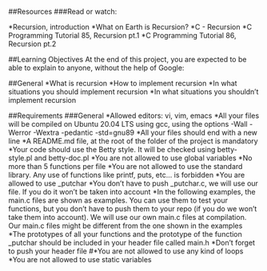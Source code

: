 ##Resources
###Read or watch:

*Recursion, introduction
*What on Earth is Recursion?
*C - Recursion
*C Programming Tutorial 85, Recursion pt.1
*C Programming Tutorial 86, Recursion pt.2

##Learning Objectives
At the end of this project, you are expected to be able to explain to anyone, without the help of Google:

##General
*What is recursion
*How to implement recursion
*In what situations you should implement recursion
*In what situations you shouldn’t implement recursion

##Requirements
###General
*Allowed editors: vi, vim, emacs
*All your files will be compiled on Ubuntu 20.04 LTS using gcc, using the options -Wall -Werror -Wextra -pedantic -std=gnu89
*All your files should end with a new line
*A README.md file, at the root of the folder of the project is mandatory
*Your code should use the Betty style. It will be checked using betty-style.pl and betty-doc.pl
*You are not allowed to use global variables
*No more than 5 functions per file
*You are not allowed to use the standard library. Any use of functions like printf, puts, etc… is forbidden
*You are allowed to use _putchar
*You don’t have to push _putchar.c, we will use our file. If you do it won’t be taken into account
*In the following examples, the main.c files are shown as examples. You can use them to test your functions, but you don’t have to push them to your repo (if you do we won’t take them into account). We will use our own main.c files at compilation. Our main.c files might be different from the one shown in the examples
*The prototypes of all your functions and the prototype of the function _putchar should be included in your header file called main.h
*Don’t forget to push your header file
#*You are not allowed to use any kind of loops
*You are not allowed to use static variables
